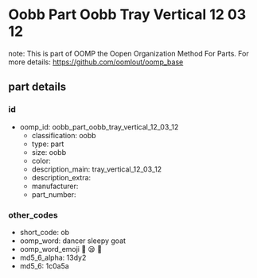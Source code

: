 # Oobb Part Oobb Tray Vertical 12 03 12  

note: This is part of OOMP the Oopen Organization Method For Parts. For more details: https://github.com/oomlout/oomp_base

##  part details





### id
* oomp_id: oobb_part_oobb_tray_vertical_12_03_12
  * classification: oobb
  * type: part
  * size: oobb
  * color: 
  * description_main: tray_vertical_12_03_12
  * description_extra: 
  * manufacturer: 
  * part_number: 

### other_codes
* short_code: ob
* oomp_word: dancer sleepy goat
* oomp_word_emoji :dancer: :sleepy: :goat:
* md5_6_alpha: 13dy2
* md5_6: 1c0a5a